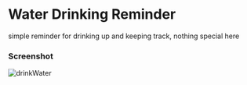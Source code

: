 # Water Drinking Reminder
simple reminder for drinking up and keeping track,  nothing special here

### Screenshot

![drinkWater](https://user-images.githubusercontent.com/72988903/145391604-263eed8d-db2b-4ae5-be83-3c640ecef80c.gif)
